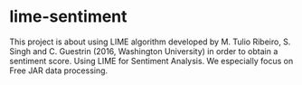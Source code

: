 # lime-sentiment

This project is about using LIME algorithm developed by M. Tulio Ribeiro, S. Singh and C. Guestrin (2016, Washington University) in order to obtain a sentiment score. Using LIME for Sentiment Analysis.
We especially focus on Free JAR data processing.

